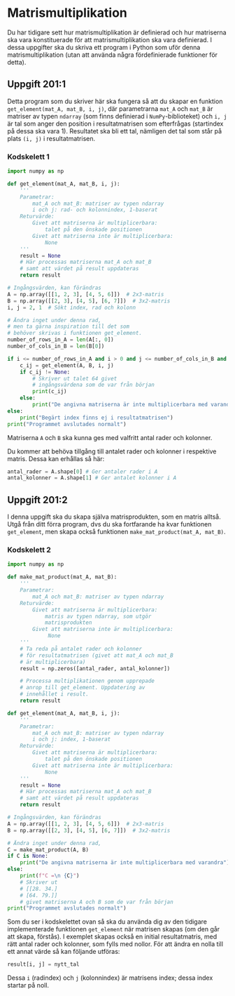 # Matrismultiplikation

Du har tidigare sett hur matrismultiplikation är definierad och hur matriserna ska vara konstituerade för att matrismultiplikation ska vara definierad. I dessa uppgifter ska du skriva ett program i Python som uför denna matrismultiplikation (utan att använda några fördefinierade funktioner för detta).

## Uppgift 201:1

Detta program som du skriver här ska fungera så att du skapar en funktion `get_element(mat_A, mat_B, i, j)`, där parametrarna `mat_A` och `mat_B` är matriser av typen `ndarray` (som finns definierad i  `NumPy`-biblioteket) och `i, j` är tal som anger den position i resultatmatrisen som efterfrågas (startindex på dessa ska vara 1). Resultatet ska bli ett tal, nämligen det tal som står på plats `(i, j)` i resultatmatrisen.

### Kodskelett 1

```python
import numpy as np

def get_element(mat_A, mat_B, i, j):
    '''
    Parametrar:
        mat_A och mat_B: matriser av typen ndarray
        i och j: rad- och kolonnindex, 1-baserat
    Returvärde:
        Givet att matriserna är multiplicerbara:
            talet på den önskade positionen
        Givet att matriserna inte är multiplicerbara:
            None
    '''
    result = None
    # Här processas matriserna mat_A och mat_B
    # samt att värdet på result uppdateras
    return result

# Ingångsvärden, kan förändras
A = np.array([[1, 2, 3], [4, 5, 6]])  # 2x3-matris
B = np.array([[2, 3], [4, 5], [6, 7]])  # 3x2-matris
i, j = 2, 1  # Sökt index, rad och kolonn

# Ändra inget under denna rad,
# men ta gärna inspiration till det som
# behöver skrivas i funktionen get_element.
number_of_rows_in_A = len(A[:, 0])
number_of_cols_in_B = len(B[0])

if i <= number_of_rows_in_A and i > 0 and j <= number_of_cols_in_B and j > 0:
    c_ij = get_element(A, B, i, j)
    if c_ij != None:
        # Skriver ut talet 64 givet
        # ingångsvärdena som de var från början
        print(c_ij)
    else:
        print("De angivna matriserna är inte multiplicerbara med varandra")
else:
    print("Begärt index finns ej i resultatmatrisen")
print("Programmet avslutades normalt")
```

Matriserna `A` och `B` ska kunna ges med valfritt antal rader och kolonner.

Du kommer att behöva tillgång till antalet rader och kolonner i respektive matris. Dessa kan erhållas så här:

```python
antal_rader = A.shape[0] # Ger antaler rader i A
antal_kolonner = A.shape[1] # Ger antalet kolonner i A
```

## Uppgift 201:2

I denna uppgift ska du skapa själva matrisprodukten, som en matris alltså. Utgå från ditt förra program, dvs du ska fortfarande ha kvar funktionen `get_element`, men skapa också funktionen `make_mat_product(mat_A, mat_B)`.

### Kodskelett 2

```python
import numpy as np

def make_mat_product(mat_A, mat_B):
    '''
    Parametrar:
        mat_A och mat_B: matriser av typen ndarray
    Returvärde:
        Givet att matriserna är multiplicerbara:
            matris av typen ndarray, som utgör
            matrisprodukten
        Givet att matriserna inte är multiplicerbara:
             None
    '''
    # Ta reda på antalet rader och kolonner
    # för resultatmatrisen (givet att mat_A och mat_B
    # är multiplicerbara) 
    result = np.zeros([antal_rader, antal_kolonner])

    # Processa multiplikationen genom upprepade
    # anrop till get_element. Uppdatering av
    # innehållet i result.
    return result

def get_element(mat_A, mat_B, i, j):
    '''
    Parametrar:
        mat_A och mat_B: matriser av typen ndarray
        i och j: index, 1-baserat
    Returvärde:
        Givet att matriserna är multiplicerbara:
            talet på den önskade positionen
        Givet att matriserna inte är multiplicerbara:
            None
    '''
    result = None
    # Här processas matriserna mat_A och mat_B
    # samt att värdet på result uppdateras
    return result

# Ingångsvärden, kan förändras
A = np.array([[1, 2, 3], [4, 5, 6]])  # 2x3-matris
B = np.array([[2, 3], [4, 5], [6, 7]])  # 3x2-matris

# Ändra inget under denna rad,
C = make_mat_product(A, B)
if C is None:
    print("De angivna matriserna är inte multiplicerbara med varandra")
else:
    print(f"C =\n {C}")
    # Skriver ut
    # [[28. 34.]
    # [64. 79.]]
    # givet matriserna A och B som de var från början
print("Programmet avslutades normalt")
```

Som du ser i kodskelettet ovan så ska du använda dig av den tidigare implementerade funktionen `get_element` när matrisen skapas (om den går att skapa, förstås). I exemplet skapas också en initial resultatmatris, med rätt antal rader och kolonner, som fylls med nollor. För att ändra en nolla till ett annat värde så kan följande utföras:

```python
result[i, j] = nytt_tal
```

Dessa `i` (radindex) och `j` (kolonnindex) är matrisens index; dessa index startar på noll.
